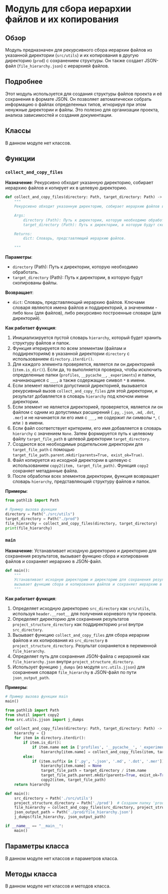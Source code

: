 # Модуль для сбора иерархии файлов и их копирования

## Обзор

Модуль предназначен для рекурсивного сбора иерархии файлов из указанной директории (`src/utils`) и их копирования в другую директорию (`prod`) с сохранением структуры. Он также создает JSON-файл (`file_hierarchy.json`) с иерархией файлов.

## Подробнее

Этот модуль используется для создания структуры файлов проекта и её сохранения в формате JSON. Он позволяет автоматически собрать информацию о файлах определенных типов, игнорируя при этом ненужные директории и файлы. Это полезно для организации проекта, анализа зависимостей и создания документации.

## Классы

В данном модуле нет классов.

## Функции

### `collect_and_copy_files`

**Назначение**: Рекурсивно обходит указанную директорию, собирает иерархию файлов и копирует их в целевую директорию.

```python
def collect_and_copy_files(directory: Path, target_directory: Path) -> dict:
    """
    Рекурсивно обходит указанную директорию, собирает иерархию файлов и копирует их в целевую директорию.

    Args:
        directory (Path): Путь к директории, которую необходимо обработать.
        target_directory (Path): Путь к директории, в которую будут скопированы файлы.

    Returns:
        dict: Словарь, представляющий иерархию файлов.

    """
```

**Параметры**:

- `directory` (Path): Путь к директории, которую необходимо обработать.
- `target_directory` (Path): Путь к директории, в которую будут скопированы файлы.

**Возвращает**:

- `dict`: Словарь, представляющий иерархию файлов. Ключами словаря являются имена файлов и поддиректорий, а значениями - либо `None` (для файлов), либо рекурсивно построенные словари (для директорий).

**Как работает функция**:

1.  Инициализируется пустой словарь `hierarchy`, который будет хранить структуру файлов и папок.
2.  Функция итерируется по всем элементам (файлам и поддиректориям) в указанной директории `directory` с использованием `directory.iterdir()`.
3.  Для каждого элемента проверяется, является ли он директорией (`item.is_dir()`). Если да, то выполняется проверка, чтобы исключить определенные папки (`profiles`, `__pycache__`, `_experiments`) и папки, начинающиеся с `___`, а также содержащие символ `*` в имени.
4.  Если элемент является допустимой директорией, вызывается рекурсивный вызов `collect_and_copy_files` для этой директории, и результат добавляется в словарь `hierarchy` под ключом имени директории.
5.  Если элемент не является директорией, проверяется, является ли он файлом с одним из допустимых расширений (`.py`, `.json`, `.md`, `.dot`, `.mer`) и не начинается ли его имя с `___`, не содержит ли символы `*`, `(` или `)` в имени.
6.  Если файл соответствует критериям, его имя добавляется в словарь `hierarchy` с значением `None`. Затем формируется путь к целевому файлу `target_file_path` в целевой директории `target_directory`.
7.  Создаются все необходимые родительские директории для `target_file_path` с помощью `target_file_path.parent.mkdir(parents=True, exist_ok=True)`.
8.  Файл копируется из исходной директории в целевую с использованием `copy2(item, target_file_path)`. Функция `copy2` сохраняет метаданные файла.
9.  После обработки всех элементов директории, функция возвращает словарь `hierarchy`, представляющий структуру файлов и папок.

**Примеры**:

```python
from pathlib import Path

# Пример вызова функции
directory = Path("./src/utils")
target_directory = Path("./prod")
file_hierarchy = collect_and_copy_files(directory, target_directory)
print(file_hierarchy)
```

### `main`

**Назначение**: Устанавливает исходную директорию и директорию для сохранения результатов, вызывает функцию сбора и копирования файлов и сохраняет иерархию в JSON-файл.

```python
def main():
    """
    Устанавливает исходную директорию и директорию для сохранения результатов,
    вызывает функцию сбора и копирования файлов и сохраняет иерархию в JSON-файл.
    """
```

**Как работает функция**:

1.  Определяет исходную директорию `src_directory` как `src/utils`, используя `header.__root__` для получения корневого пути проекта.
2.  Определяет директорию для сохранения результатов `project_structure_directory` как поддиректорию `prod` внутри `src_directory`.
3.  Вызывает функцию `collect_and_copy_files` для сбора иерархии файлов и их копирования из `src_directory` в `project_structure_directory`. Результат сохраняется в переменной `file_hierarchy`.
4.  Определяет путь для сохранения JSON-файла с иерархией как `file_hierarchy.json` внутри `project_structure_directory`.
5.  Использует функцию `j_dumps` (из модуля `src.utils.jjson`) для сохранения словаря `file_hierarchy` в JSON-файл по пути `json_output_path`.

**Примеры**:

```python
# Пример вызова функции main
main()
```
```python
from pathlib import Path
from shutil import copy2
from src.utils.jjson import j_dumps

def collect_and_copy_files(directory: Path, target_directory: Path) -> dict:
    hierarchy = {}
    for item in directory.iterdir():
        if item.is_dir():
            if item.name not in ['profiles', '__pycache__', '_experiments'] and not item.name.startswith('___') and '*' not in item.name:
                hierarchy[item.name] = collect_and_copy_files(item, target_directory / item.name)
        else:
            if (item.suffix in ['.py', '.json', '.md', '.dot', '.mer']) and not item.name.startswith('___') and '*' not in item.name and '(' not in item.name and ')' not in item.name:
                hierarchy[item.name] = None
                target_file_path = target_directory / item.name
                target_file_path.parent.mkdir(parents=True, exist_ok=True)
                copy2(item, target_file_path)
    return hierarchy

def main():
    src_directory = Path('./src/utils')
    project_structure_directory = Path('./prod')  # Создаем папку 'prod'
    file_hierarchy = collect_and_copy_files(src_directory, project_structure_directory)
    json_output_path = Path('./prod/file_hierarchy.json')
    j_dumps(file_hierarchy, json_output_path)

if __name__ == "__main__":
    main()
```
## Параметры класса

В данном модуле нет классов и параметров класса.

## Методы класса

В данном модуле нет классов и методов класса.